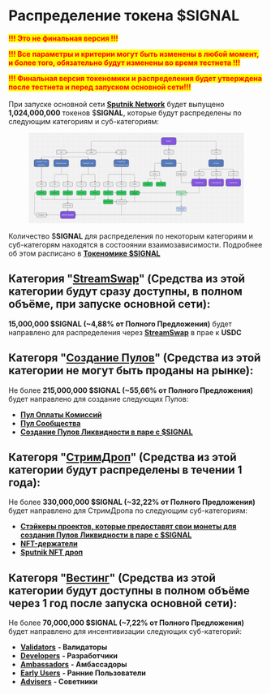 # Распределение токена $SIGNAL

<mark style="color:red;">**!!! Это не финальная версия !!!**</mark>&#x20;

<mark style="color:red;">**!!! Все параметры и критерии могут быть изменены в любой момент, и более того, обязательно будут изменены во время тестнета !!!**</mark>&#x20;

<mark style="color:red;">**!!! Финальная версия токеномики и распределения будет утверждена после тестнета и перед запуском основной сети!!!**</mark>\
\
При запуске основной сети [**Sputnik Network**](../../sputnik-network-app-chain/) будет выпущено **1,024,000,000** токенов $**SIGNAL**, которые будут распределены по следующим категориям и суб-категориям:

<figure><img src="../../.gitbook/assets/image (55).png" alt=""><figcaption></figcaption></figure>

Количество $**SIGNAL** для распределения по некоторым категориям и суб-категорям находятся в состооянии взаимозависимости. Подробнее об этом расписано в [**Токеномике $SIGNAL**](../tokenomika-usdsignal/)

## Категория "[StreamSwap](streamswap.md)" (Средства из этой категории будут сразу доступны, в полном объёме, при запуске основной сети):

**15,000,000 $SIGNAL (\~4,88% от Полного Предложения)** будет направлено для распределения через [**StreamSwap**](https://www.streamswap.io/) в прае к **USDC**

## Категоря "[Создание Пулов](sozdanie-pulov/)" (Средства из этой категории не могут быть проданы на рынке):

Не более **215,000,000 $SIGNAL (\~55,66% от Полного Предложения)** будет направлено для создание следующих Пулов:

* [**Пул Оплаты Комиссий**](sozdanie-pulov/pul-oplaty-komissii.md)
* [**Пул Сообщества**](sozdanie-pulov/pul-soobshestva.md)
* [**Создание Пулов Ликвидности в паре с $SIGNAL**](sozdanie-pulov/puly-likvidnosti.md)

## Категоря "[СтримДроп](strimdrop/)" (Средства из этой категории будут распределены в течении 1 года):

Не более **330,000,000 $SIGNAL (\~32,22% от Полного Предложения)** будет направлено для СтримДропа по следующим суб-категориям:

* [**Стэйкеры проектов, которые предоставят свои монеты для создания Пулов Ликвидности в паре с $SIGNAL** ](strimdrop/steikery-proektov-kotorye-predostavyat-svoi-monety-dlya-sozdaniya-pulov-likvidnosti-v-pare-s-usdsign/)
* [**NFT-держатели**](strimdrop/nft-derzhateli/)
* [**Sputnik NFT дроп**](strimdrop/sputnik-nft/)

## Категоря "[Вестинг](vesting/)" (Средства из этой категории будут доступны в полном объёме через 1 год после запуска основной сети):

Не более **70,000,000 $SIGNAL (\~7,22% от Полного Предложения)** будет направлено для инсентивизации следующих суб-категорий:

* [**Validators**](vesting/validatory/) **- Валидаторы**
* [**Developers**](vesting/razrabotchiki.md) **- Разработчики**
* [**Ambassadors**](vesting/ambassadory.md) **- Амбассадоры**&#x20;
* [**Early Users**](vesting/rannii-polzovateli.md) **- Ранние Пользователи**
* [**Advisers**](vesting/sovetniki.md) **- Советники**
